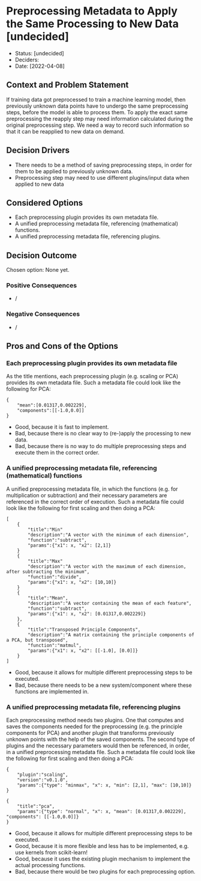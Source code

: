 # Preprocessing Metadata to Apply the Same Processing to New Data [undecided]

* Status: [undecided]
* Deciders: 
* Date: [2022-04-08]


## Context and Problem Statement

If training data got preprocessed to train a machine learning model, then previously unknown data points have to undergo the same preprocessing steps, before the model is able to process them.
To apply the exact same preprocessing the reapply step may need information calculated during the original preprocessing step.
We need a way to record such information so that it can be reapplied to new data on demand.

## Decision Drivers <!-- optional -->

* There needs to be a method of saving preprocessing steps, in order for them to be applied to previously unknown data.
* Preprocessing step may need to use different plugins/input data when applied to new data

## Considered Options

* Each preprocessing plugin provides its own metadata file.
* A unified preprocessing metadata file, referencing (mathematical) functions.
* A unified preprocessing metadata file, referencing plugins.

## Decision Outcome

Chosen option: None yet.

### Positive Consequences <!-- optional -->

* /

### Negative Consequences <!-- optional -->

* /

## Pros and Cons of the Options <!-- optional -->

### Each preprocessing plugin provides its own metadata file

As the title mentions, each preprocessing plugin (e.g. scaling or PCA) provides its own metadata file.
Such a metadata file could look like the following for PCA:

```{code-block} json
{
    "mean":[0.01317,0.002229],
    "components":[[-1.0,0.0]]
}
```

* Good, because it is fast to implement.
* Bad, because there is no clear way to (re-)apply the processing to new data.
* Bad, because there is no way to do multiple preprocessing steps and execute them in the correct order.

### A unified preprocessing metadata file, referencing (mathematical) functions

A unified preprocessing metadata file, in which the functions (e.g. for multiplication or subtraction) and their necessary parameters are referenced in the correct order of execution.
Such a metadata file could look like the following for first scaling and then doing a PCA:

```{code-block} json
[
    {
        "title":"Min"
        "description":"A vector with the minimum of each dimension",
        "function":"subtract",
        "params":{"x1": x, "x2": [2,1]}
    }
    {
        "title":"Max"
        "description":"A vector with the maximum of each dimension, after subtracting the minimum",
        "function":"divide",
        "params":{"x1": x, "x2": [10,10]}
    }
    {
        "title":"Mean",
        "description":"A vector containing the mean of each feature",
        "function":"subtract",
        "params":{"x1": x, "x2": [0.01317,0.002229]}
    },
    {
        "title":"Transposed Principle Components",
        "description":"A matrix containing the principle components of a PCA, but transposed",
        "function":"matmul",
        "params":{"x1": x, "x2": [[-1.0], [0.0]]}
    }
]
```

* Good, because it allows for multiple different preprocessing steps to be executed.
* Bad, because there needs to be a new system/component where these functions are implemented in.

### A unified preprocessing metadata file, referencing plugins

Each preprocessing method needs two plugins. One that computes and saves the components needed for the preprocessing 
(e.g. the principle components for PCA) and another plugin that transforms previously unknown points with the help of the saved components. 
The second type of plugins and the necessary parameters would then be referenced, in order, in a unified preprocessing metadata file.
Such a metadata file could look like the following for first scaling and then doing a PCA:

```{code-block} json
{
    "plugin":"scaling",
    "version":"v0.1.0",
    "params":{"type": "minmax", "x": x, "min": [2,1], "max": [10,10]}
}
```

```{code-block} json
{
    "title":"pca",
    "params":{"type": "normal", "x": x, "mean": [0.01317,0.002229], "components": [[-1.0,0.0]]}
}
```

* Good, because it allows for multiple different preprocessing steps to be executed.
* Good, because it is more flexible and less has to be implemented, e.g. use kernels from scikit-learn!
* Good, because it uses the existing plugin mechanism to implement the actual processing functions.
* Bad, because there would be two plugins for each preprocessing option.

<!-- markdownlint-disable-file MD013 -->

